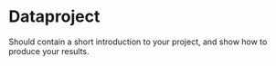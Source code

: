 # Dataproject

Should contain a short introduction to your project, and show how to produce your results.

